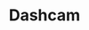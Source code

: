---
title: Dashcam
crosslinks:
- Roadcam
- australia
- videos
- livven
- instantkarma
- teslamotors
- WTF
- LegalAdvise
- AsABlackMan
- dashcamgifs
- Suomi
- wisconsin
- shitpost
- nova
- titlegore
- redditsync
- NoParticipation
- MechanicAdvice
- Negareddit
- Skookum
---